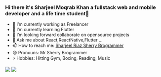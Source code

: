 ### Hi there it's **Sharjeel Moqrab Khan** a fullstack web and mobile developer and a life time student👋

- 🔭 I’m currently working as Freelancer 
- 🌱 I’m currently learning Flutter
- 👯 I’m looking forward collaborate on opensource projects 
- 💬 Ask me about React,ReactNative,Flutter ...
- 📫 How to reach me: [Sharjeel Riaz](https://www.facebook.com/sharjeel.riaz1),[Sherry Brogrammer](https://www.youtube.com/channel/UC4nwPYSMO4QIPyyF1Wft11g)
- 😄 Pronouns: Mr Sherry Brogrammer
- ⚡ Hobbies: Hitting Gym, Boxing, Reading, Music

<img src="https://github-readme-stats.vercel.app/api?username=sharjeelmoqrabkhan&&show_icons=true&title_color=ffffff&icon_color=bb2acf&text_color=daf7dc&bg_color=151515">

<img src="https://github-readme-stats.vercel.app/api/top-langs/?username=sharjeelmoqrabkhan&show_icons=true&theme=radical">
